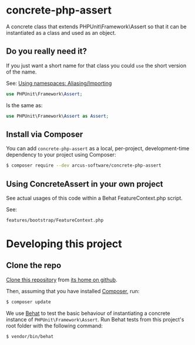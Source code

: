 # concrete-php-assert
A concrete class that extends PHPUnit\Framework\Assert so that it can be instantiated as a class and used as an object.

## Do you really need it?

If you just want a short name for that class you could `use` the short version of the name.

See: [Using namespaces: Aliasing/Importing](http://php.net/manual/en/language.namespaces.importing.php)

```php
use PHPUnit\Framework\Assert;
```

Is the same as:

```php
use PHPUnit\Framework\Assert as Assert;
```

## Install via Composer

You can add `concrete-php-assert` as a local, per-project, development-time dependency to your project using Composer:

```bash
$ composer require --dev arcus-software/concrete-php-assert

```

## Using ConcreteAssert in your own project

See actual usages of this code within a Behat FeatureContext.php script.

See: 

```bash
features/bootstrap/FeatureContext.php
```



# Developing this project

## Clone the repo

[Clone this repository](https://help.github.com/articles/cloning-a-repository/) from [its home on github](https://github.com/john-arcus/concrete-php-assert/).

Then, assuming that you have installed [Composer](https://getcomposer.org/), run:

```bash
$ composer update
```

We use [Behat](http://behat.org/) to test the basic behaviour of instantiating a concrete instance of `PHPUnit\Framework\Assert`. Run Behat tests from this project's root folder with the following command:

```bash
$ vendor/bin/behat
```
